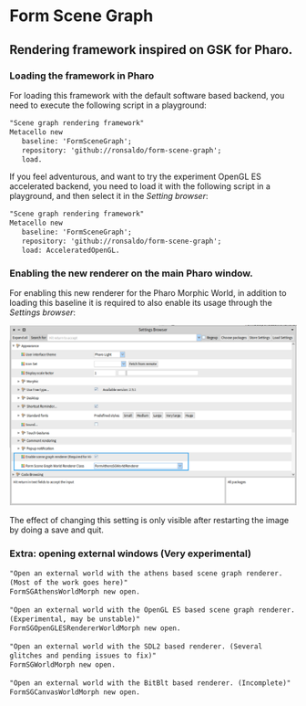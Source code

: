 # Form Scene Graph
## Rendering framework inspired on GSK for Pharo.

### Loading the framework in Pharo

For loading this framework with the default software based backend, you need to
execute the following script in a playground:

```smalltalk
"Scene graph rendering framework"
Metacello new
   baseline: 'FormSceneGraph';
   repository: 'github://ronsaldo/form-scene-graph';
   load.
```

If you feel adventurous, and want to try the experiment OpenGL ES accelerated backend, you need
to load it with the following script in a playground, and then select it in the *Setting browser*:

```smalltalk
"Scene graph rendering framework"
Metacello new
   baseline: 'FormSceneGraph';
   repository: 'github://ronsaldo/form-scene-graph';
   load: AcceleratedOpenGL.
```

### Enabling the new renderer on the main Pharo window.
For enabling this new renderer for the Pharo Morphic World, in addition to loading
this baseline it is required to also enable its usage through the *Settings browser*:

![Renderer Enabling Setting](images/enable-settings.png)

The effect of changing this setting is only visible after restarting the image by doing a save and quit.

### Extra: opening external windows (Very experimental)
```smalltalk
"Open an external world with the athens based scene graph renderer. (Most of the work goes here)"
FormSGAthensWorldMorph new open.

"Open an external world with the OpenGL ES based scene graph renderer. (Experimental, may be unstable)"
FormSGOpenGLESRendererWorldMorph new open.

"Open an external world with the SDL2 based renderer. (Several glitches and pending issues to fix)"
FormSGWorldMorph new open.

"Open an external world with the BitBlt based renderer. (Incomplete)"
FormSGCanvasWorldMorph new open.

```
